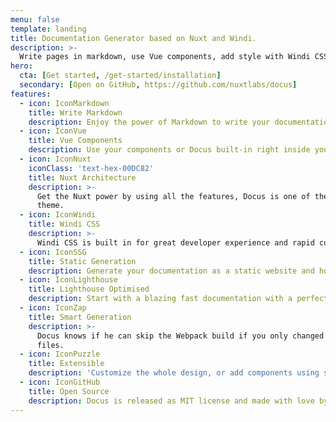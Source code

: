 ```yaml
---
menu: false
template: landing
title: Documentation Generator based on Nuxt and Windi.
description: >-
  Write pages in markdown, use Vue components, add style with Windi CSS and enjoy the power of Nuxt with a blazing fast developer experience.
hero:
  cta: [Get started, /get-started/installation]
  secondary: [Open on GitHub, https://github.com/nuxtlabs/docus]
features:
  - icon: IconMarkdown
    title: Write Markdown
    description: Enjoy the power of Markdown to write your documentation.
  - icon: IconVue
    title: Vue Components
    description: Use your components or Docus built-in right inside your content.
  - icon: IconNuxt
    iconClass: 'text-hex-00DC82'
    title: Nuxt Architecture
    description: >-
      Get the Nuxt power by using all the features, Docus is one of the first Nuxt
      theme.
  - icon: IconWindi
    title: Windi CSS
    description: >-
      Windi CSS is built in for great developer experience and rapid customization of Docus — no configuration required compatible with TailwindCSS.
  - icon: IconSSG
    title: Static Generation
    description: Generate your documentation as a static website and host it everywhere.
  - icon: IconLighthouse
    title: Lighthouse Optimised
    description: Start with a blazing fast documentation with a perfect score on lighthouse.
  - icon: IconZap
    title: Smart Generation
    description: >-
      Docus knows if he can skip the Webpack build if you only changed Markdown
      files.
  - icon: IconPuzzle
    title: Extensible
    description: 'Customize the whole design, or add components using slots, make it your own.'
  - icon: IconGitHub
    title: Open Source
    description: Docus is released as MIT license and made with love by the NuxtLabs team.
---
```


<block-hero :title="title" :description="description" v-bind="hero"></block-hero>

<block-features title="What's included?" :features="features"></block-features>
